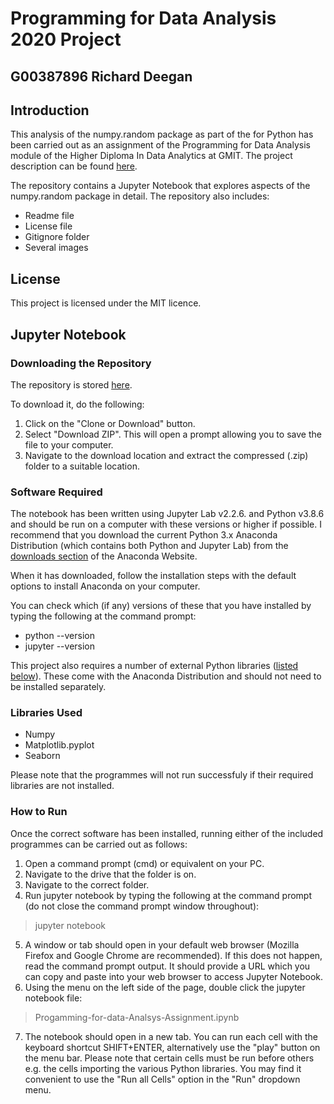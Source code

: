 # Programming for Data Analysis 2020 Project
## G00387896 Richard Deegan

## Introduction

This analysis of the numpy.random package as part of the for Python has been carried out as an assignment of the Programming for Data Analysis module of the Higher Diploma In Data Analytics at GMIT. The project description can be found [here](https://github.com/Deego88/Programming-for-Data-Analysis-Assignment/blob/master/Assignment%20images/ProgDA_Assignment.pdf).

The repository contains a Jupyter Notebook that explores aspects of the numpy.random package in detail. The repository also includes:
* Readme file
* License file
* Gitignore folder
* Several images

## License

This project is licensed under the MIT licence.

## Jupyter Notebook

### Downloading the Repository

The repository is stored [here](https://github.com/Deego88/Programming-for-Data-Analysis-Assignment).

To download it, do the following:

1. Click on the "Clone or Download" button.
2. Select "Download ZIP". This will open a prompt allowing you to save the file to your computer.
3. Navigate to the download location and extract the compressed (.zip) folder to a suitable location.

### Software Required

The notebook has been written using Jupyter Lab v2.2.6. and Python v3.8.6 and should be run on a computer with these versions or higher if possible. I recommend that you download the current Python 3.x Anaconda Distribution (which contains both Python and Jupyter Lab) from the [downloads section](https://www.anaconda.com/distribution/#download-section) of the Anaconda Website.

When it has downloaded, follow the installation steps with the default options to install Anaconda on your computer.

You can check which (if any) versions of these that you have installed by typing the following at the command prompt:
* python --version
* jupyter --version

This project also requires a number of external Python libraries ([listed below](#Libraries-Used)). These come with the Anaconda Distribution and should not need to be installed separately.

### Libraries Used

- Numpy
- Matplotlib.pyplot
- Seaborn

Please note that the programmes will not run successfuly if their required libraries are not installed.

### How to Run

Once the correct software has been installed, running either of the included programmes can be carried out as follows:

1. Open a command prompt (cmd) or equivalent on your PC.
2. Navigate to the drive that the folder is on.
3. Navigate to the correct folder.
4. Run jupyter notebook by typing the following at the command prompt (do not close the command prompt window throughout):
> jupyter notebook

5. A window or tab should open in your default web browser (Mozilla Firefox and Google Chrome are recommended). If this does not happen, read the command prompt output. It should provide a URL which you can copy and paste into your web browser to access Jupyter Notebook.
6. Using the menu on the left side of the page, double click the jupyter notebook file:
> Progamming-for-data-Analsys-Assignment.ipynb

7. The notebook should open in a new tab. You can run each cell with the keyboard shortcut SHIFT+ENTER, alternatively use the "play" button on the menu bar. Please note that certain cells must be run before others e.g. the cells importing the various Python libraries. You may find it convenient to use the "Run all Cells" option in the "Run" dropdown menu.

